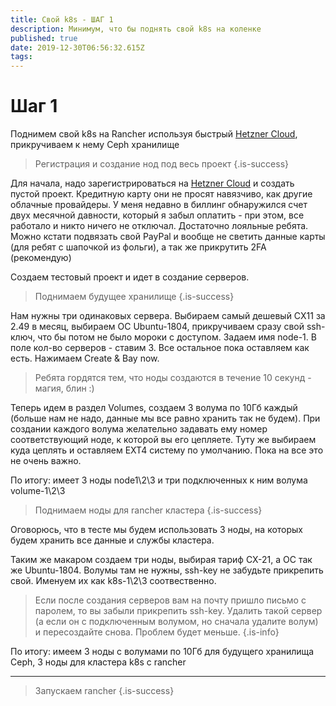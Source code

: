 ```yaml
---
title: Свой k8s - ШАГ 1
description: Минимум, что бы поднять свой k8s на коленке
published: true
date: 2019-12-30T06:56:32.615Z
tags: 
---
```


# Шаг 1
Поднимем свой k8s на Rancher используя быстрый [Hetzner Cloud](https://console.hetzner.cloud/), прикручиваем к нему Ceph хранилище

>Регистрация и создание нод под весь проект
{.is-success}


Для начала, надо зарегистрироваться на [Hetzner Cloud](https://console.hetzner.cloud/) и создать пустой проект.
Кредитную карту они не просят навязчиво, как другие облачные провайдеры. У меня недавно в биллинг обнаружился счет двух месячной давности, который я забыл оплатить - при этом, все работало и никто ничего не отключал. Достаточно лояльные ребята.
Можно кстати подвязать свой PayPal и вообще не светить данные карты (для ребят с шапочкой из фольги), а так же прикрутить 2FA (рекомендую)

Создаем тестовый проект и идет в создание серверов. 

>Поднимаем будущее хранилище
{.is-success}

Нам нужны три одинаковых сервера. Выбираем самый дешевый CX11 за 2.49  в месяц, выбираем ОС Ubuntu-1804, прикручиваем сразу свой ssh-ключ, что бы потом не было мороки с доступом. Задаем имя node-1. 
В поле кол-во серверов - ставим 3. Все остальное пока оставляем как есть. Нажимаем Create & Bay now.

> Ребята гордятся тем, что ноды создаются в течение 10 секунд - магия, блин :)
> 
Теперь идем в раздел Volumes, создаем 3 волума по 10Гб каждый (больше нам не надо, данные мы все равно хранить так не будем). При создании каждого волума желательно задавать ему номер соответствующий ноде, к которой вы его цепляете. Туту же выбираем куда цеплять и оставляем EXT4 систему по умолчанию. Пока на все это не очень важно.

По итогу: имеет 3 ноды node1\2\3 и три подключенных к ним волума volume-1\2\3

>Поднимаем ноды для rancher кластера
{.is-success}

Оговорюсь, что в тесте мы будем использовать 3 ноды, на которых будем хранить все данные и службы кластера.

Таким же макаром создаем три ноды, выбирая тариф CX-21, а ОС так же Ubuntu-1804. Волумы там не нужны, ssh-key не забудьте прикрепить свой. Именуем их как k8s-1\2\3 соотвественно.

> Если после создания серверов вам на почту пришло письмо с паролем, то вы забыли прикрепить ssh-key. Удалить такой сервер (а если он с подключенным волумом, но сначала удалите волум) и пересоздайте снова. Проблем будет меньше.
{.is-info}

По итогу: имеем 3 ноды с волумами по 10Гб для будущего хранилища Ceph, 3 ноды для кластера k8s с rancher

---
>Запускаем rancher
{.is-success}





